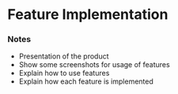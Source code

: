 Feature Implementation
======================

### Notes

-	Presentation of the product
-	Show some screenshots for usage of features
-	Explain how to use features
-	Explain how each feature is implemented
